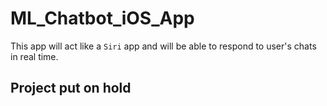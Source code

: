# ML_Chatbot_iOS_App

This app will act like a `Siri` app and will be able to respond to user's chats in real time. 


## Project put on hold
